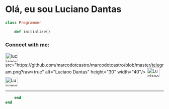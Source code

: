 # Olá, eu sou Luciano Dantas

```ruby 
class Programmer

	def initialize() 
```

<p align="left">
    <h3 align="left">Connect with me:</h3>
    <a href="www.linkedin.com/in/luciano-dantas-3858b8256" target="_blank"><img align="center" src="https://github.com/marcodotcastro/marcodotcastro/blob/master/linkedin.png?raw=true" alt="luciano-dantas-3858b8256" height="30" width="40" /></a>
src="https://github.com/marcodotcastro/marcodotcastro/blob/master/telegram.png?raw=true" alt="Luciano Dantas" height="30" width="40"/></a>
    <a href="https://t.me/lucianodantas53" target="_blank"><img align="center" src="https://github.com/marcodotcastro/marcodotcastro/blob/master/instagram.png?raw=true" alt="Luciano Dantas" height="30" width="40"/></a>
    <a href="https://www.instagram.com/lucianodantas53/" target="_blank"><img align="center" src="https://github.com/marcodotcastro/marcodotcastro/blob/master/facebook.png?raw=true" alt="Luciano Dantas" height="30" width="40" /></a>    
</p>

---
```ruby 
	end 
end 
```



